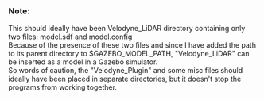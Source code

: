 ### Note:
This should ideally have been Velodyne\_LiDAR directory containing only two files: model.sdf and model.config<br/>
Because of the presence of these two files and since I have added the path to its parent directory to $GAZEBO\_MODEL\_PATH, "Velodyne\_LiDAR" can be inserted as a model in a Gazebo simulator.<br/>
So words of caution, the "Velodyne\_Plugin" and some misc files should ideally have been placed in separate directories, but it doesn't stop the programs from working together.
